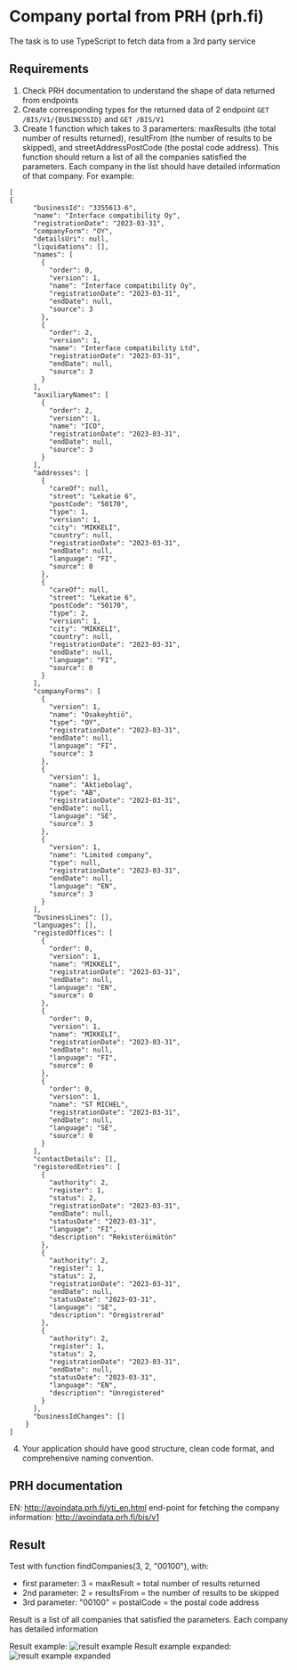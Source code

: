 # Company portal from PRH (prh.fi)

The task is to use TypeScript to fetch data from a 3rd party service

## Requirements

1. Check PRH documentation to understand the shape of data returned from endpoints
2. Create corresponding types for the returned data of 2 endpoint `GET /BIS/V1/{BUSINESSID}` and `GET /BIS/V1`
3. Create 1 function which takes to 3 paramerters: maxResults (the total number of results returned), resultFrom (the number of results to be skipped), and streetAddressPostCode (the postal code address). This function should return a list of all the companies satisfied the parameters. Each company in the list should have detailed information of that company. For example:

```
[
{
      "businessId": "3355613-6",
      "name": "Interface compatibility Oy",
      "registrationDate": "2023-03-31",
      "companyForm": "OY",
      "detailsUri": null,
      "liquidations": [],
      "names": [
        {
          "order": 0,
          "version": 1,
          "name": "Interface compatibility Oy",
          "registrationDate": "2023-03-31",
          "endDate": null,
          "source": 3
        },
        {
          "order": 2,
          "version": 1,
          "name": "Interface compatibility Ltd",
          "registrationDate": "2023-03-31",
          "endDate": null,
          "source": 3
        }
      ],
      "auxiliaryNames": [
        {
          "order": 2,
          "version": 1,
          "name": "ICO",
          "registrationDate": "2023-03-31",
          "endDate": null,
          "source": 3
        }
      ],
      "addresses": [
        {
          "careOf": null,
          "street": "Lekatie 6",
          "postCode": "50170",
          "type": 1,
          "version": 1,
          "city": "MIKKELI",
          "country": null,
          "registrationDate": "2023-03-31",
          "endDate": null,
          "language": "FI",
          "source": 0
        },
        {
          "careOf": null,
          "street": "Lekatie 6",
          "postCode": "50170",
          "type": 2,
          "version": 1,
          "city": "MIKKELI",
          "country": null,
          "registrationDate": "2023-03-31",
          "endDate": null,
          "language": "FI",
          "source": 0
        }
      ],
      "companyForms": [
        {
          "version": 1,
          "name": "Osakeyhtiö",
          "type": "OY",
          "registrationDate": "2023-03-31",
          "endDate": null,
          "language": "FI",
          "source": 3
        },
        {
          "version": 1,
          "name": "Aktiebolag",
          "type": "AB",
          "registrationDate": "2023-03-31",
          "endDate": null,
          "language": "SE",
          "source": 3
        },
        {
          "version": 1,
          "name": "Limited company",
          "type": null,
          "registrationDate": "2023-03-31",
          "endDate": null,
          "language": "EN",
          "source": 3
        }
      ],
      "businessLines": [],
      "languages": [],
      "registedOffices": [
        {
          "order": 0,
          "version": 1,
          "name": "MIKKELI",
          "registrationDate": "2023-03-31",
          "endDate": null,
          "language": "EN",
          "source": 0
        },
        {
          "order": 0,
          "version": 1,
          "name": "MIKKELI",
          "registrationDate": "2023-03-31",
          "endDate": null,
          "language": "FI",
          "source": 0
        },
        {
          "order": 0,
          "version": 1,
          "name": "ST MICHEL",
          "registrationDate": "2023-03-31",
          "endDate": null,
          "language": "SE",
          "source": 0
        }
      ],
      "contactDetails": [],
      "registeredEntries": [
        {
          "authority": 2,
          "register": 1,
          "status": 2,
          "registrationDate": "2023-03-31",
          "endDate": null,
          "statusDate": "2023-03-31",
          "language": "FI",
          "description": "Rekisteröimätön"
        },
        {
          "authority": 2,
          "register": 1,
          "status": 2,
          "registrationDate": "2023-03-31",
          "endDate": null,
          "statusDate": "2023-03-31",
          "language": "SE",
          "description": "Oregistrerad"
        },
        {
          "authority": 2,
          "register": 1,
          "status": 2,
          "registrationDate": "2023-03-31",
          "endDate": null,
          "statusDate": "2023-03-31",
          "language": "EN",
          "description": "Unregistered"
        }
      ],
      "businessIdChanges": []
    }
]
```

4. Your application should have good structure, clean code format, and comprehensive naming convention.

## PRH documentation

EN: http://avoindata.prh.fi/ytj_en.html
end-point for fetching the company information: http://avoindata.prh.fi/bis/v1

## Result 
Test with function findCompanies(3, 2, "00100"), with:
  - first parameter: 3 = maxResult = total number of results returned
  - 2nd parameter: 2 = resultsFrom = the number of results to be skipped
  - 3rd parameter: "00100" = postalCode = the postal code address

Result is a list of all companies that satisfied the parameters. Each company has detailed information

Result example:
![result example](demo1.png)
Result example expanded:
![result example expanded](./demo2.png)

